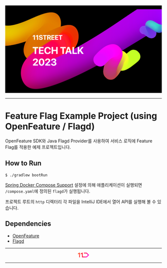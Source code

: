 <p align="center">
    <img src="./image.png" />
</p>

<hr />

# Feature Flag Example Project (using OpenFeature / Flagd)

OpenFeature SDK와 Java Flagd Provider를 사용하여 서비스 로직에 Feature Flag를 적용한 예제 프로젝트입니다.

## How to Run

```shell
$ ./gradlew bootRun
```

[Spring Docker Compose Support](https://spring.io/blog/2023/06/21/docker-compose-support-in-spring-boot-3-1) 설정에 의해 애플리케이션이 실행되면 `/compose.yaml`에 정의된 `flagd`가 실행됩니다.

프로젝트 루트의 `http` 디렉터리 각 파일을 IntelliJ IDE에서 열어 API를 실행해 볼 수 있습니다.

## Dependencies

- [OpenFeature](https://openfeature.dev)
- [Flagd](https://flagd.dev)

<hr />
<p align="center">
    <img width="7%" alt="_2021-05-12__1 58 58" src="https://raw.githubusercontent.com/11st-corp/.github/main/profile/img/11st_logo.png?raw=true">
</p>
<hr />
